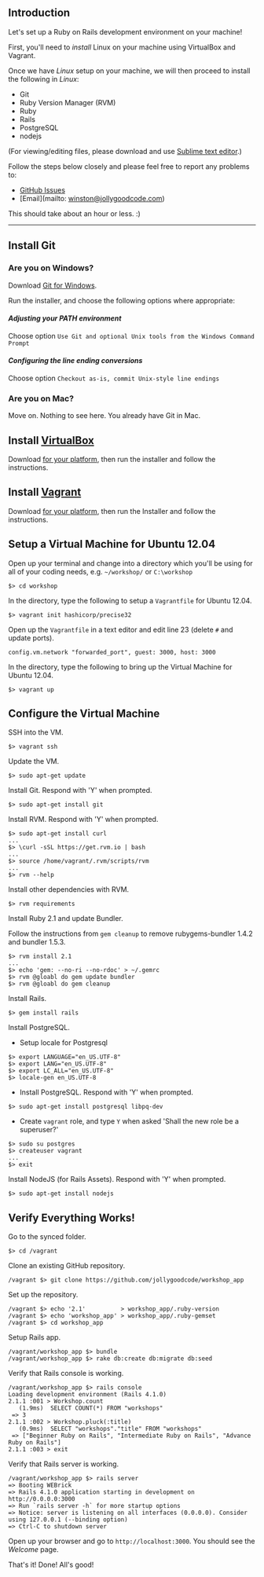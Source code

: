 ## Introduction

Let's set up a Ruby on Rails development environment on your machine!

First, you'll need to _install_ Linux on your machine using VirtualBox and Vagrant.

Once we have _Linux_ setup on your machine, we will then proceed to install the following in _Linux_:

- Git
- Ruby Version Manager (RVM)
- Ruby
- Rails
- PostgreSQL
- nodejs

(For viewing/editing files, please download and use [Sublime text editor](http://www.sublimetext.com/2).)

Follow the steps below closely and please feel free to report any problems to:

- [GitHub Issues](https://github.com/jollygoodcode/workshop_setup/issues)
- [Email](mailto: winston@jollygoodcode.com)

This should take about an hour or less. :)

---

## Install Git

### Are you on Windows?

Download [Git for Windows](http://msysgit.github.io/).

Run the installer, and choose the following options where appropriate:

#### _Adjusting your PATH environment_

Choose option `Use Git and optional Unix tools from the Windows Command Prompt`

#### _Configuring the line ending conversions_

Choose option `Checkout as-is, commit Unix-style line endings`

### Are you on Mac?

Move on. Nothing to see here. You already have Git in Mac.

## Install [VirtualBox](https://www.virtualbox.org/)

Download [for your platform](https://www.virtualbox.org/wiki/Downloads ),
then run the installer and follow the instructions.

## Install [Vagrant](http://www.vagrantup.com/)

Download [for your platform](http://www.vagrantup.com/downloads.html),
then run the Installer and follow the instructions.

## Setup a Virtual Machine for Ubuntu 12.04

Open up your terminal and change into a directory which you'll be using for all of your coding needs, e.g. `~/workshop/` or `C:\workshop`

```
$> cd workshop
```

In the directory, type the following to setup a `Vagrantfile` for Ubuntu 12.04.

```
$> vagrant init hashicorp/precise32
```

Open up the `Vagrantfile` in a text editor and edit line 23 (delete `#` and update ports).

```
config.vm.network "forwarded_port", guest: 3000, host: 3000
```

In the directory, type the following to bring up the Virtual Machine for Ubuntu 12.04.

```
$> vagrant up
```

## Configure the Virtual Machine

SSH into the VM.

```
$> vagrant ssh
```

Update the VM.

```
$> sudo apt-get update
```

Install Git. Respond with 'Y' when prompted.

```
$> sudo apt-get install git
```

Install RVM. Respond with 'Y' when prompted.

```
$> sudo apt-get install curl
...
$> \curl -sSL https://get.rvm.io | bash
...
$> source /home/vagrant/.rvm/scripts/rvm
...
$> rvm --help
```

Install other dependencies with RVM.

```
$> rvm requirements
```

Install Ruby 2.1 and update Bundler.

Follow the instructions from `gem cleanup` to remove rubygems-bundler 1.4.2 and bundler 1.5.3.

```
$> rvm install 2.1
...
$> echo 'gem: --no-ri --no-rdoc' > ~/.gemrc
$> rvm @gloabl do gem update bundler
$> rvm @gloabl do gem cleanup
```

Install Rails.

```
$> gem install rails
```

Install PostgreSQL.

- Setup locale for Postgresql

```
$> export LANGUAGE="en_US.UTF-8"
$> export LANG="en_US.UTF-8"
$> export LC_ALL="en_US.UTF-8"
$> locale-gen en_US.UTF-8
```

- Install PostgreSQL. Respond with 'Y' when prompted.

```
$> sudo apt-get install postgresql libpq-dev
```

- Create `vagrant` role, and type `Y` when asked 'Shall the new role be a superuser?'

```
$> sudo su postgres
$> createuser vagrant
...
$> exit
```

Install NodeJS (for Rails Assets). Respond with 'Y' when prompted.

```
$> sudo apt-get install nodejs
```


## Verify Everything Works!

Go to the synced folder.

```
$> cd /vagrant
```

Clone an existing GitHub repository.

```
/vagrant $> git clone https://github.com/jollygoodcode/workshop_app
```

Set up the repository.

```
/vagrant $> echo '2.1'          > workshop_app/.ruby-version
/vagrant $> echo 'workshop_app' > workshop_app/.ruby-gemset
/vagrant $> cd workshop_app
```

Setup Rails app.

```
/vagrant/workshop_app $> bundle
/vagrant/workshop_app $> rake db:create db:migrate db:seed
```

Verify that Rails console is working.

```
/vagrant/workshop_app $> rails console
Loading development environment (Rails 4.1.0)
2.1.1 :001 > Workshop.count
   (1.9ms)  SELECT COUNT(*) FROM "workshops"
 => 3
2.1.1 :002 > Workshop.pluck(:title)
   (0.9ms)  SELECT "workshops"."title" FROM "workshops"
 => ["Beginner Ruby on Rails", "Intermediate Ruby on Rails", "Advance Ruby on Rails"]
2.1.1 :003 > exit
```

Verify that Rails server is working.

```
/vagrant/workshop_app $> rails server
=> Booting WEBrick
=> Rails 4.1.0 application starting in development on http://0.0.0.0:3000
=> Run `rails server -h` for more startup options
=> Notice: server is listening on all interfaces (0.0.0.0). Consider using 127.0.0.1 (--binding option)
=> Ctrl-C to shutdown server
```

Open up your browser and go to `http://localhost:3000`. You should see the _Welcome_ page.

That's it! Done! All's good!
